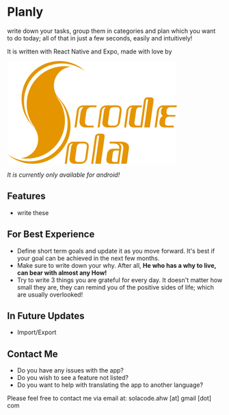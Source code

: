 # Planly
write down your tasks, group them in categories and plan which you want to do today; all of that in just a few seconds, easily and intuitively!

It is written with React Native and Expo, made with love by

![SolaCode](/assets/graphics/logo.png)

_It is currently only available for android!_

<!-- _You can download it from [HERE](https://github.com/solacode-ahw/quick-planner/blob/master/app/QuickPlanner.apk)_ -->

## Features
* write these

## For Best Experience
* Define short term goals and update it as you move forward. It's best if your goal can be achieved in the next few months.
* Make sure to write down your why. After all, **He who has a why to live, can bear with almost any How!**
* Try to write 3 things you are grateful for every day. It doesn't matter how small they are, they can remind you of the positive sides of life; which are usually overlooked!

## In Future Updates
* Import/Export

## Contact Me
* Do you have any issues with the app?
* Do you wish to see a feature not listed?
* Do you want to help with translating the app to another language?

Please feel free to contact me via email at: solacode.ahw [at] gmail [dot] com
